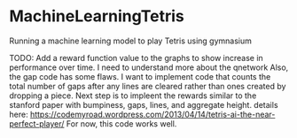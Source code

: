 # MachineLearningTetris
Running a machine learning model to play Tetris using gymnasium


TODO: Add a reward function value to the graphs to show increase in performance over time. 
I need to understand more about the qnetwork
Also, the gap code has some flaws. I want to implement code that counts the total number of gaps after any lines are cleared rather than ones created by dropping a piece.
Next step is to impleent the rewards similar to the stanford paper with bumpiness, gaps, lines, and aggregate height. details here: https://codemyroad.wordpress.com/2013/04/14/tetris-ai-the-near-perfect-player/
For now, this code works well.
